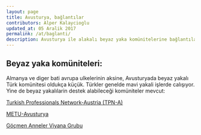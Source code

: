 ```yaml
---
layout: page
title: Avusturya, bağlantılar 
contributors: Alper Kalaycioglu
updated_at: 05 Aralik 2017
permalink: /at/baglanti/
description: Avusturya ile alakalı beyaz yaka komünitelerine bağlantılar 
---
```


## Beyaz yaka komüniteleri:

Almanya ve diger bati avrupa ulkelerinin aksine, Avusturyada beyaz yakalı Türk komünitesi oldukça küçük. Türkler genelde mavi yakali işlerde calışıyor. Yine de beyaz yakalılarin destek alabileceği komüniteler mevcut:

[Turkish Professionals Network-Austria (TPN-A)](https://www.facebook.com/profile.php?id=652498871504848&ref=br_rs "Turkish Professionals Network-Austria (TPN-A)")

[METU-Avusturya](https://www.facebook.com/groups/metu.avusturya/)

[Göçmen Anneler Viyana Grubu](https://www.facebook.com/profile.php?id=1967233323549309&ref=br_rs)
